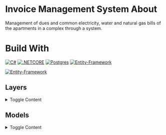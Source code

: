 # Invoice Management System About
Management of dues and common electricity, water and natural gas bills of the apartments in a complex through a system.

# Build With
[![C#](https://img.shields.io/badge/Csharp-563D7C?style=for-the-badge&logo=Csharp&logoColor=white)](https://dotnet.microsoft.com/apps/aspnet)
[![.NETCORE](https://img.shields.io/badge/.NET-512bd4?style=for-the-badge&logo=.net&logoColor=white)](https://dotnet.microsoft.com/apps/aspnet)
[![Postgres](https://img.shields.io/badge/postgreSql-4169E1?style=for-the-badge&logo=postgreSql&logoColor=white)](https://www.postgresql.org/)
[![Entity-Framework](https://img.shields.io/badge/EntityFramework-512bd4?style=for-the-badge&logo=nuget&logoColor=white)](https://docs.microsoft.com/tr-tr/ef/)

[![Entity-Framework](https://img.shields.io/badge/FluentValidation-40babd?style=for-the-badge&logo=nuget&logoColor=white)](https://docs.microsoft.com/tr-tr/ef/)

## Layers
<details> 
<summary>Toggle Content</summary>

  ### Business

Business Layer created to process or control the incoming information according to the required conditions.

### Core

Core layer containing various particles independent of the project.

### DataAccess

Data Access Layer created to perform database CRUD operations.

### Entities

Entities Layer created for database tables.

### MvcWebUI
Model View Controller Layer that opens the business layer to the internet.
</details>

## Models
<details>
<summary> Toggle Content </summary>

### Apartment

| Name                        | DataType | Allow Nulls | Default |
|:----------------------------|:---------|:------------|:--------|
| Id                          | int      | NotNull     |         |
| NumberOfFloors              | int      | NotNull     |         |
| NumberOfHousesOnTheFloors   | int      | NotNull     |         |
| BlockName                   | string   | NotNull     |         |

### House

| Name          | DataType | Allow Nulls | Default |
|:--------------|:---------|:------------|:--------|
| Id            | int      | NotNull     |         |
| ApartmentId   | int      | NotNull     |         |
| TypeInfo      | string   | NotNull     |         |
| FloorNumber   | int      | NotNull     |         |
| DoorNumber    | int      | NotNull     |         |
| IsOwner       | bool     | NotNull     |         |
| State         | bool     | NotNull     |         |


### Invoice

| Name                 | DataType   | Allow Nulls | Default |
|:---------------------|:-----------|:------------|:--------|
| Id                   | int        | NotNull     |         |
| HouseId              | int        | NotNull     |         |
| InvoiceGenreId       | int        | NotNull     |         |
| InvocingDateTime     | DateTime   | NotNull     |         |
| LastPaymentDate      | DateTime   | NotNull     |         |
| PaymentDate          | DateTime   | NotNull     |         |
| Amount               | Decimal    | NotNull     |         |


### Invoice

| Name                 | DataType   | Allow Nulls | Default |
|:---------------------|:-----------|:------------|:--------|
| Id                   | int        | NotNull     |         |
| Name                 | string     | NotNull     |         |


</details>


